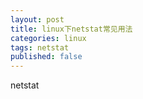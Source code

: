 ```yaml
---
layout: post
title: linux下netstat常见用法
categories: linux 
tags: netstat
published: false
---
```


netstat